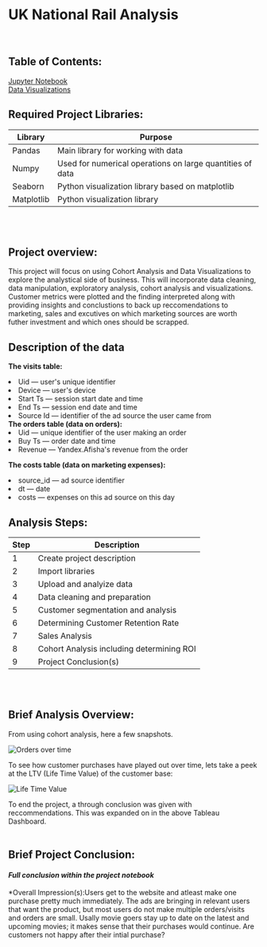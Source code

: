 # UK National Rail Analysis
<br>

## Table of Contents:
[Jupyter Notebook](https://github.com/julyndav/Business_Analytics/blob/main/BA_Yandex-Afisha.ipynb)<br>
[Data Visualizations](https://github.com/julyndav/Business_Analytics/tree/main/cohort_images)

## Required Project Libraries:
| Library |Purpose |
| --- | --- |
| Pandas | Main library for working with data |
| Numpy | Used for numerical operations on large quantities of data |
| Seaborn | Python visualization library based on matplotlib |
| Matplotlib | Python visualization library |
<br>
<br>

## Project overview:

This project will focus on using Cohort Analysis and Data Visualizations to explore the analystical side of business. This will incorporate data cleaning, data manipulation, exploratory analysis, cohort analysis and visualizations. Customer metrics were plotted and the finding interpreted along with providing insights and conclustions to back up reccomendations to marketing, sales and excutives on which marketing sources are worth futher investment and which ones should be scrapped. 


## Description of the data
<b>The visits table:</b><li>
Uid — user's unique identifier<li>
Device — user's device<li>
Start Ts — session start date and time<li>
End Ts — session end date and time<li>
Source Id — identifier of the ad source the user came from
<br>
<b>The orders table (data on orders):</b><li>
Uid — unique identifier of the user making an order<li>
Buy Ts — order date and time<li>
Revenue — Yandex.Afisha's revenue from the order<br>

<b>The costs table (data on marketing expenses):</b><li>
source_id — ad source identifier<li>
dt — date<li>
costs — expenses on this ad source on this day

## Analysis Steps:
| Step |Description |
| --- | --- |
| 1 | Create project description |
| 2 | Import libraries |
| 3 | Upload and analyize data |
| 4 | Data cleaning and preparation |
| 5 | Customer segmentation and analysis |
| 6 | Determining Customer Retention Rate |
| 7 | Sales Analysis |
| 8 | Cohort Analysis including determining ROI |
| 9 | Project Conclusion(s) |

<br></br>

## Brief Analysis Overview:

From using cohort analysis, here a few snapshots.  <p>
![Orders over time](https://github.com/julyndav/Business_Analytics/blob/main/cohort_images/order%20over%20time.png)
<p>
<p></p>
To see how customer purchases have played out over time, lets take a peek at the LTV (Life Time Value) of the customer base:

![Life Time Value](https://github.com/julyndav/Business_Analytics/blob/main/cohort_images/LTV.png)

To end the project, a through conclusion was given with reccommendations. This was expanded on in the above Tableau Dashboard. 
<br></br>

## Brief Project Conclusion:
#### <i>Full conclusion within the project notebook</i>
*Overall Impression(s):Users get to the website and atleast make one purchase pretty much immediately. The ads are bringing in relevant users that want the product, but most users do not make multiple orders/visits and orders are small. Usally movie goers stay up to date on the latest and upcoming movies; it makes sense that their purchases would continue. Are customers not happy after their intial purchase?

